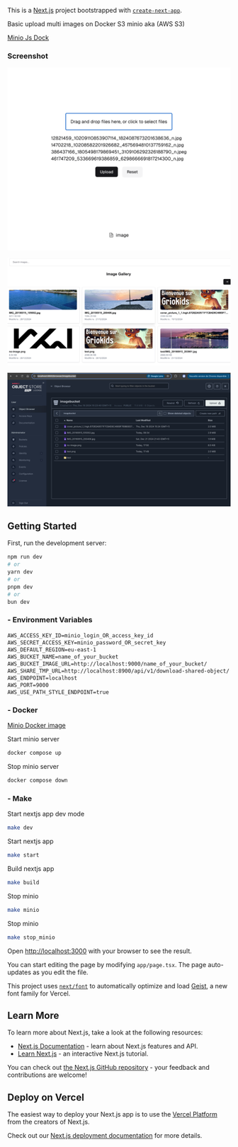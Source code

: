 This is a [Next.js](https://nextjs.org) project bootstrapped with [`create-next-app`](https://nextjs.org/docs/app/api-reference/cli/create-next-app).

Basic upload multi images on Docker S3 minio aka (AWS S3)

[Minio Js Dock](https://min.io/docs/minio/linux/developers/javascript/minio-javascript.html)

### Screenshot

![alt Home](screenshot/home.png)

![alt Gallery](screenshot/gallery.png)

![alt Minio](screenshot/minio_dashboard.png)

## Getting Started

First, run the development server:

```bash
npm run dev
# or
yarn dev
# or
pnpm dev
# or
bun dev
```

### - Environment Variables

```text
AWS_ACCESS_KEY_ID=minio_login_OR_access_key_id
AWS_SECRET_ACCESS_KEY=minio_password_OR_secret_key
AWS_DEFAULT_REGION=eu-east-1
AWS_BUCKET_NAME=name_of_your_bucket
AWS_BUCKET_IMAGE_URL=http://localhost:9000/name_of_your_bucket/
AWS_SHARE_TMP_URL=http://localhost:8900/api/v1/download-shared-object/
AWS_ENDPOINT=localhost
AWS_PORT=9000
AWS_USE_PATH_STYLE_ENDPOINT=true
```

### - Docker

[Minio Docker image](https://hub.docker.com/r/minio/minio)

Start minio server

```bash
docker compose up
```

Stop minio server

```bash
docker compose down
```

### - Make

Start nextjs app dev mode

```bash
make dev
```

Start nextjs app

```bash
make start
```

Build nextjs app

```bash
make build
```

Stop minio

```bash
make minio
```

Stop minio

```bash
make stop_minio
```

Open [http://localhost:3000](http://localhost:3000) with your browser to see the result.

You can start editing the page by modifying `app/page.tsx`. The page auto-updates as you edit the file.

This project uses [`next/font`](https://nextjs.org/docs/app/building-your-application/optimizing/fonts) to automatically optimize and load [Geist](https://vercel.com/font), a new font family for Vercel.

## Learn More

To learn more about Next.js, take a look at the following resources:

- [Next.js Documentation](https://nextjs.org/docs) - learn about Next.js features and API.
- [Learn Next.js](https://nextjs.org/learn) - an interactive Next.js tutorial.

You can check out [the Next.js GitHub repository](https://github.com/vercel/next.js) - your feedback and contributions are welcome!

## Deploy on Vercel

The easiest way to deploy your Next.js app is to use the [Vercel Platform](https://vercel.com/new?utm_medium=default-template&filter=next.js&utm_source=create-next-app&utm_campaign=create-next-app-readme) from the creators of Next.js.

Check out our [Next.js deployment documentation](https://nextjs.org/docs/app/building-your-application/deploying) for more details.
